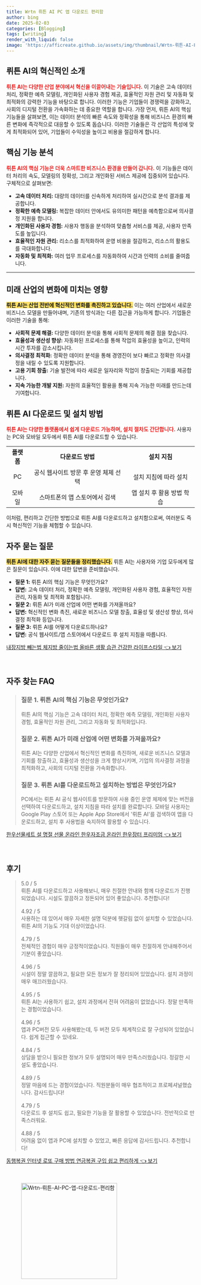 ```yaml
---
title: Wrtn 뤼튼 AI PC 앱 다운로드 편리함
author: bing
date: 2025-02-03
categories: [Blogging]
tags: [writing]
render_with_liquid: false
image: 'https://afficreate.github.io/assets/img/thumbnail/Wrtn-뤼튼-AI-PC-앱-다운로드-편리함.webp'
---
```



<h2 id='뤼튼AI소개'>뤼튼 AI의 혁신적인 소개</h2>

<p><b><span style="color: #ee2323;">뤼튼 AI는 다양한 산업 분야에서 혁신을 이끌어내는 기술입니다.</span></b> 이 기술은 고속 데이터 처리, 정확한 예측 모델링, 개인화된 사용자 경험 제공, 효율적인 자원 관리 및 자동화 및 최적화의 강력한 기능을 바탕으로 합니다. 이러한 기능은 기업들이 경쟁력을 강화하고, 사회의 디지털 전환을 가속화하는 데 중요한 역할을 합니다. 가장 먼저, 뤼튼 AI의 핵심 기능들을 살펴보면, 이는 데이터 분석의 빠른 속도와 정확성을 통해 비즈니스 환경의 빠른 변화에 즉각적으로 대응할 수 있도록 돕습니다. 이러한 기술들은 각 산업의 특성에 맞게 최적화되어 있어, 기업들이 수익성을 높이고 비용을 절감하게 합니다.</p>

<h2 id='핵심기능'>핵심 기능 분석</h2>

<p><b><span style="color: #ee2323;">뤼튼 AI의 핵심 기능은 더욱 스마트한 비즈니스 환경을 만들어 갑니다.</span></b> 이 기능들은 데이터 처리의 속도, 모델링의 정확성, 그리고 개인화된 서비스 제공에 집중되어 있습니다. 구체적으로 살펴보면:</p>

<ul>
    <li><b>고속 데이터 처리:</b> 대량의 데이터를 신속하게 처리하여 실시간으로 분석 결과를 제공합니다.</li>
    <li><b>정확한 예측 모델링:</b> 복잡한 데이터 안에서도 유의미한 패턴을 예측함으로써 의사결정 지원을 합니다.</li>
    <li><b>개인화된 사용자 경험:</b> 사용자 행동을 분석하여 맞춤형 서비스를 제공, 사용자 만족도를 높입니다.</li>
    <li><b>효율적인 자원 관리:</b> 리소스를 최적화하여 운영 비용을 절감하고, 리소스의 활용도를 극대화합니다.</li>
    <li><b>자동화 및 최적화:</b> 여러 업무 프로세스를 자동화하여 시간과 인력의 소비를 줄여줍니다.</li>
</ul>

<hr />

<h2 id='미래산업변화'>미래 산업의 변화에 미치는 영향</h2>

<p><b><span style="background-color: #ffe066;">뤼튼 AI는 산업 전반에 혁신적인 변화를 촉진하고 있습니다.</span></b> 이는 여러 산업에서 새로운 비즈니스 모델을 만들어내며, 기존의 방식과는 다른 접근을 가능하게 합니다. 기업들은 이러한 기술을 통해:</p>

<ul>
    <li><b>사회적 문제 해결:</b> 다양한 데이터 분석을 통해 사회적 문제의 해결 점을 찾습니다.</li>
    <li><b>효율성과 생산성 향상:</b> 자동화된 프로세스를 통해 작업의 효율성을 높이고, 인력의 시간 투자를 감소시킵니다.</li>
    <li><b>의사결정 최적화:</b> 정확한 데이터 분석을 통해 경영진이 보다 빠르고 정확한 의사결정을 내릴 수 있도록 지원합니다.</li>
    <li><b>고용 기회 창출:</b> 기술 발전에 따라 새로운 일자리와 직업이 창출되는 기회를 제공합니다.</li>
    <li><b>지속 가능한 개발 지원:</b> 자원의 효율적인 활용을 통해 지속 가능한 미래를 만드는데 기여합니다.</li>
</ul>

<h2 id='다운로드방법'>뤼튼 AI 다운로드 및 설치 방법</h2>

<p><b><span style="color: #ee2323;">뤼튼 AI는 다양한 플랫폼에서 쉽게 다운로드 가능하며, 설치 절차도 간단합니다.</span></b> 사용자는 PC와 모바일 모두에서 뤼튼 AI를 다운로드할 수 있습니다.</p>

<table>
    <tr>
        <td style="text-align: center; height: 17px;"><b>플랫폼</b></td>
        <td style="text-align: center; height: 17px;"><b>다운로드 방법</b></td>
        <td style="text-align: center; height: 17px;"><b>설치 지침</b></td>
    </tr>
    <tr>
        <td style="text-align: center; height: 17px;">PC</td>
        <td style="text-align: center; height: 17px;">공식 웹사이트 방문 후 운영 체제 선택</td>
        <td style="text-align: center; height: 17px;">설치 지침에 따라 설치</td>
    </tr>
    <tr>
        <td style="text-align: center; height: 17px;">모바일</td>
        <td style="text-align: center; height: 17px;">스마트폰의 앱 스토어에서 검색</td>
        <td style="text-align: center; height: 17px;">앱 설치 후 활용 방법 학습</td>
    </tr>
</table>

<p>이처럼, 편리하고 간단한 방법으로 뤼튼 AI를 다운로드하고 설치함으로써, 여러분도 즉시 혁신적인 기능을 체험할 수 있습니다.</p>

<h2 id='자주묻는질문'>자주 묻는 질문</h2>

<p><b><span style="background-color: #ffe066;">뤼튼 AI에 대한 자주 묻는 질문들을 정리했습니다.</span></b> 뤼튼 AI는 사용자와 기업 모두에게 많은 질문이 있습니다. 이에 대한 답변을 준비했습니다.</p>

<ul>
    <li><b>질문 1:</b> 뤼튼 AI의 핵심 기능은 무엇인가요?</li>
    <li><b>답변:</b> 고속 데이터 처리, 정확한 예측 모델링, 개인화된 사용자 경험, 효율적인 자원 관리, 자동화 및 최적화 포함됩니다.</li>
    <li><b>질문 2:</b> 뤼튼 AI가 미래 산업에 어떤 변화를 가져올까요?</li>
    <li><b>답변:</b> 혁신적인 변화 촉진, 새로운 비즈니스 모델 창출, 효율성 및 생산성 향상, 의사결정 최적화 등입니다.</li>
    <li><b>질문 3:</b> 뤼튼 AI를 어떻게 다운로드하나요?</li>
    <li><b>답변:</b> 공식 웹사이트/앱 스토어에서 다운로드 후 설치 지침을 따릅니다.</li>
</ul>


<p><a class="click-button" title="내장지방 빼는법 체지방 줄이는법 올바른 생활 습관 건강한 라이프스타일" href="https://afficreate.github.io/posts/%EB%82%B4%EC%9E%A5%EC%A7%80%EB%B0%A9-%EB%B9%BC%EB%8A%94%EB%B2%95-%EC%B2%B4%EC%A7%80%EB%B0%A9-%EC%A4%84%EC%9D%B4%EB%8A%94%EB%B2%95-%EC%98%AC%EB%B0%94%EB%A5%B8-%EC%83%9D%ED%99%9C-%EC%8A%B5%EA%B4%80-%EA%B1%B4%EA%B0%95%ED%95%9C-%EB%9D%BC%EC%9D%B4%ED%94%84%EC%8A%A4%ED%83%80%EC%9D%BC/" rel="dofollow">내장지방 빼는법 체지방 줄이는법 올바른 생활 습관 건강한 라이프스타일 👈 보기</a></p><br>
<h2 id='자주_찾는_FAQ'>자주 찾는 FAQ</h2>
<div itemscope="" itemtype="https://schema.org/FAQPage"> 
<blockquote> 
<div itemscope="" itemprop="mainEntity" itemtype="https://schema.org/Question"> 
<h3 itemprop="name">질문 1. 뤼튼 AI의 핵심 기능은 무엇인가요?</h3> 
<div itemscope="" itemprop="acceptedAnswer" itemtype="https://schema.org/Answer"> 
<span itemprop="text"> 
<p>뤼튼 AI의 핵심 기능은 고속 데이터 처리, 정확한 예측 모델링, 개인화된 사용자 경험, 효율적인 자원 관리, 그리고 자동화 및 최적화입니다.</p> 
</span> 
</div> 
</div> 

<div itemscope="" itemprop="mainEntity" itemtype="https://schema.org/Question"> 
<h3 itemprop="name">질문 2. 뤼튼 AI가 미래 산업에 어떤 변화를 가져올까요?</h3> 
<div itemscope="" itemprop="acceptedAnswer" itemtype="https://schema.org/Answer"> 
<span itemprop="text"> 
<p>뤼튼 AI는 다양한 산업에서 혁신적인 변화를 촉진하며, 새로운 비즈니스 모델과 기회를 창출하고, 효율성과 생산성을 크게 향상시키며, 기업의 의사결정 과정을 최적화하고, 사회의 디지털 전환을 가속화합니다.</p> 
</span> 
</div> 
</div> 

<div itemscope="" itemprop="mainEntity" itemtype="https://schema.org/Question"> 
<h3 itemprop="name">질문 3. 뤼튼 AI를 다운로드하고 설치하는 방법은 무엇인가요?</h3> 
<div itemscope="" itemprop="acceptedAnswer" itemtype="https://schema.org/Answer"> 
<span itemprop="text"> 
<p>PC에서는 뤼튼 AI 공식 웹사이트를 방문하여 사용 중인 운영 체제에 맞는 버전을 선택하여 다운로드하고, 설치 지침을 따라 설치를 완료합니다. 모바일 사용자는 Google Play 스토어 또는 Apple App Store에서 '뤼튼 AI'를 검색하여 앱을 다운로드하고, 설치 후 사용법을 숙지하여 활용할 수 있습니다.</p> 
</span> 
</div> 
</div> 
</blockquote> 
</div>
<p><a class="click-button" title="한우선물세트 설 명절 선물 온라인 한우자조금 온라인 한우장터 프리미엄" href="https://afficreate.github.io/posts/%ED%95%9C%EC%9A%B0%EC%84%A0%EB%AC%BC%EC%84%B8%ED%8A%B8-%EC%84%A4-%EB%AA%85%EC%A0%88-%EC%84%A0%EB%AC%BC-%EC%98%A8%EB%9D%BC%EC%9D%B8-%ED%95%9C%EC%9A%B0%EC%9E%90%EC%A1%B0%EA%B8%88-%EC%98%A8%EB%9D%BC%EC%9D%B8-%ED%95%9C%EC%9A%B0%EC%9E%A5%ED%84%B0-%ED%94%84%EB%A6%AC%EB%AF%B8%EC%97%84/" rel="dofollow">한우선물세트 설 명절 선물 온라인 한우자조금 온라인 한우장터 프리미엄 👈 보기</a></p><br>
<h2 id='후기'>후기</h2>
<div itemscope itemtype="https://schema.org/Product">
  <blockquote>
  <div itemprop="review" itemscope itemtype="https://schema.org/Review">
      <div itemprop="reviewRating" itemscope itemtype="https://schema.org/Rating"> <span itemprop="ratingValue">5.0</span> / <span itemprop="bestRating">5</span> </div>
      <span itemprop="reviewBody">뤼튼 AI를 다운로드하고 사용해보니, 매우 친절한 안내와 함께 다운로드가 진행되었습니다. 시설도 깔끔하고 정돈되어 있어 좋았습니다. 추천합니다!</span>
  </div>
  <br>
  <div itemprop="review" itemscope itemtype="https://schema.org/Review">
      <div itemprop="reviewRating" itemscope itemtype="https://schema.org/Rating"> <span itemprop="ratingValue">4.92</span> / <span itemprop="bestRating">5</span> </div>
      <span itemprop="reviewBody">사용하는 데 있어서 매우 자세한 설명 덕분에 헷갈림 없이 설치할 수 있었습니다. 뤼튼 AI의 기능도 기대 이상이었습니다.</span>
  </div>
  <br>
  <div itemprop="review" itemscope itemtype="https://schema.org/Review">
      <div itemprop="reviewRating" itemscope itemtype="https://schema.org/Rating"> <span itemprop="ratingValue">4.79</span> / <span itemprop="bestRating">5</span> </div>
      <span itemprop="reviewBody">전체적인 경험이 매우 긍정적이었습니다. 직원들이 매우 친절하게 안내해주어서 기분이 좋았습니다.</span>
  </div>
  <br>
  <div itemprop="review" itemscope itemtype="https://schema.org/Review">
      <div itemprop="reviewRating" itemscope itemtype="https://schema.org/Rating"> <span itemprop="ratingValue">4.96</span> / <span itemprop="bestRating">5</span> </div>
      <span itemprop="reviewBody">시설이 정말 깔끔하고, 필요한 모든 정보가 잘 정리되어 있었습니다. 설치 과정이 매우 매끄러웠습니다.</span>
  </div>
  <br>
  <div itemprop="review" itemscope itemtype="https://schema.org/Review">
      <div itemprop="reviewRating" itemscope itemtype="https://schema.org/Rating"> <span itemprop="ratingValue">4.95</span> / <span itemprop="bestRating">5</span> </div>
      <span itemprop="reviewBody">뤼튼 AI는 사용하기 쉽고, 설치 과정에서 전혀 어려움이 없었습니다. 정말 만족하는 경험이었습니다.</span>
  </div>
  <br>
  <div itemprop="review" itemscope itemtype="https://schema.org/Review">
      <div itemprop="reviewRating" itemscope itemtype="https://schema.org/Rating"> <span itemprop="ratingValue">4.96</span> / <span itemprop="bestRating">5</span> </div>
      <span itemprop="reviewBody">앱과 PC버전 모두 사용해봤는데, 두 버전 모두 체계적으로 잘 구성되어 있었습니다. 쉽게 접근할 수 있네요.</span>
  </div>
  <br>
  <div itemprop="review" itemscope itemtype="https://schema.org/Review">
      <div itemprop="reviewRating" itemscope itemtype="https://schema.org/Rating"> <span itemprop="ratingValue">4.84</span> / <span itemprop="bestRating">5</span> </div>
      <span itemprop="reviewBody">상담을 받으니 필요한 정보가 모두 설명되어 매우 만족스러웠습니다. 정갈한 시설도 좋았습니다.</span>
  </div>
  <br>
  <div itemprop="review" itemscope itemtype="https://schema.org/Review">
      <div itemprop="reviewRating" itemscope itemtype="https://schema.org/Rating"> <span itemprop="ratingValue">4.89</span> / <span itemprop="bestRating">5</span> </div>
      <span itemprop="reviewBody">정말 마음에 드는 경험이었습니다. 직원분들이 매우 협조적이고 프로페셔널했습니다. 감사드립니다!</span>
  </div>
  <br>
  <div itemprop="review" itemscope itemtype="https://schema.org/Review">
      <div itemprop="reviewRating" itemscope itemtype="https://schema.org/Rating"> <span itemprop="ratingValue">4.79</span> / <span itemprop="bestRating">5</span> </div>
      <span itemprop="reviewBody">다운로드 후 설치도 쉽고, 필요한 기능을 잘 활용할 수 있었습니다. 전반적으로 만족스러워요.</span>
  </div>
  <br>
  <div itemprop="review" itemscope itemtype="https://schema.org/Review">
      <div itemprop="reviewRating" itemscope itemtype="https://schema.org/Rating"> <span itemprop="ratingValue">4.88</span> / <span itemprop="bestRating">5</span> </div>
      <span itemprop="reviewBody">어려움 없이 앱과 PC에 설치할 수 있었고, 빠른 응답에 감사드립니다. 추천합니다!</span>
  </div>
  </blockquote>
</div>
<p><a class="click-button" title="동행복권 인터넷 로또 구매 방법 연금복권 구입 쉽고 편리하게" href="https://afficreate.github.io/posts/%EB%8F%99%ED%96%89%EB%B3%B5%EA%B6%8C-%EC%9D%B8%ED%84%B0%EB%84%B7-%EB%A1%9C%EB%98%90-%EA%B5%AC%EB%A7%A4-%EB%B0%A9%EB%B2%95-%EC%97%B0%EA%B8%88%EB%B3%B5%EA%B6%8C-%EA%B5%AC%EC%9E%85-%EC%89%BD%EA%B3%A0-%ED%8E%B8%EB%A6%AC%ED%95%98%EA%B2%8C/" rel="dofollow">동행복권 인터넷 로또 구매 방법 연금복권 구입 쉽고 편리하게 👈 보기</a></p><br>
<figure class="image"><img src="https://afficreate.github.io/assets/img/thumbnail/Wrtn-뤼튼-AI-PC-앱-다운로드-편리함.webp" alt="Wrtn-뤼튼-AI-PC-앱-다운로드-편리함" width="256" height="256"></figure>